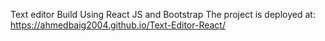 Text editor Build Using React JS and Bootstrap
The project is deployed at: https://ahmedbaig2004.github.io/Text-Editor-React/
